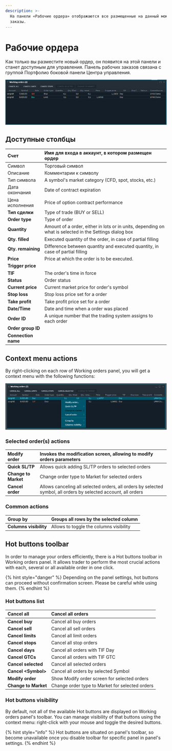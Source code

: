 ```yaml
---
description: >-
  На панели «Рабочие ордера» отображаются все размещенные на данный момент
  заказы.
---
```


# Рабочие ордера

Как только вы разместите новый ордер, он появится на этой панели и станет доступным для управления. Панель рабочих заказов связана с группой Портфолио боковой панели Центра управления.

![&#x41E;&#x431;&#x449;&#x438;&#x439; &#x432;&#x438;&#x434; &#x43F;&#x430;&#x43D;&#x435;&#x43B;&#x438; &#xAB;&#x420;&#x430;&#x431;&#x43E;&#x447;&#x438;&#x435; &#x43E;&#x440;&#x434;&#x435;&#x440;&#x430;&#xBB;](../.gitbook/assets/workingorders.png)

## Доступные столбцы

| Счет | Имя для входа в аккаунт, в котором размещен ордер |
| :--- | :--- |
| Символ | Торговый символ |
| Описание | Комментарии к символу |
| Тип символа | A symbol's market category \(CFD, spot, stocks, etc.\) |
| Дата окончания  | Date of contract expiration |
| Цена исполнения | Price of option contract performance |
| **Тип сделки** | Type of trade \(BUY or SELL\) |
| **Order type** | Type of order |
| **Quantity** | Amount of a order, either in lots or in units, depending on what is selected in the Settings dialog box |
| **Qty. filled** | Executed quantity of the order, in case of partial filling |
| **Qty. remaining** | Difference between quantity and executed quantity, in case of partial filling |
| **Price** | Price at which the order is to be executed. |
| **Trigger price** |  |
| **TIF** | The order's time in force |
| **Status** | Order status |
| **Current price** | Current market price for order's symbol |
| **Stop loss** | Stop loss price set for a order |
| **Take profit** | Take profit price set for a order |
| **Date/Time** | Date and time when a order was placed |
| **Order ID** | A unique number that the trading system assigns to each order |
| **Order group ID** |  |
| **Connection name** |  |

## Context menu actions

By right-clicking on each row of Working orders panel, you will get a context menu with the following functions:

![Context functions](../.gitbook/assets/workingordersconextmenuselected.png)

### Selected order\(s\) actions

| **Modify order** | Invokes the modification screen, allowing to modify orders parameters |
| :--- | :--- |
| **Quick SL/TP** | Allows quick adding SL/TP orders to selected orders |
| **Change to Market** | Change order type to Market for selected orders |
| **Cancel order** | Allows canceling all selected orders, all orders by selected symbol, all orders by selected account, all orders |

### Common actions

| **Group by** | Groups all rows by the selected column |
| :--- | :--- |
| **Columns visibility** | Allows to toggle the columns visibility |

## Hot buttons toolbar

In order to manage your orders efficiently, there is a Hot buttons toolbar in Working orders panel. It allows trader to perform the most crucial actions with each, several or all available order in one click.

{% hint style="danger" %}
Depending on the panel settings, hot buttons can proceed without confirmation screen. Please be careful while using them.
{% endhint %}

### Hot buttons list

| **Cancel all** | Cancel all orders |
| :--- | :--- |
| **Cancel buy** | Cancel all buy orders |
| **Cancel sell** | Cancel all sell orders |
| **Cancel limits** | Cancel all limit orders |
| **Cancel stops** | Cancel all stop orders |
| **Cancel days** | Cancel all orders with TIF Day |
| **Cancel GTCs** | Cancel all orders with TIF GTC |
| **Cancel selected** | Cancel all selected orders |
| **Cancel &lt;Symbol&gt;** | Cancel all orders by selected Symbol |
| **Modify order** | Show Modify order screen for selected orders |
| **Change to Market** | Change order type to Market for selected orders |

### Hot buttons visibility

By default, not all of the available Hot buttons are displayed on Working orders panel's toolbar. You can manage visibility of that buttons using the context menu: right-click with your mouse and toggle the desired buttons.

{% hint style="info" %}
Hot buttons are situated on panel's toolbar, so become unavailable once you disable toolbar for specific panel in panel's settings.
{% endhint %}

